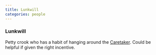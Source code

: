 ```yaml
---
title: Lunkwill
categories: people
---
```


### Lunkwill

Petty crook who has a habit of hanging around the [Caretaker](Caretaker). Could be helpful if given the right incentive.
